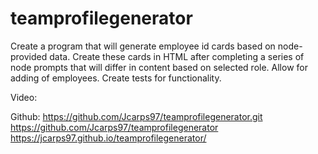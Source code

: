 # teamprofilegenerator

Create a program that will generate employee id cards based on node-provided data. Create these cards in HTML after completing a series of node prompts that will differ in content based on selected role. Allow for adding of employees. Create tests for functionality.


Video:




Github:
https://github.com/Jcarps97/teamprofilegenerator.git
https://github.com/Jcarps97/teamprofilegenerator
https://jcarps97.github.io/teamprofilegenerator/